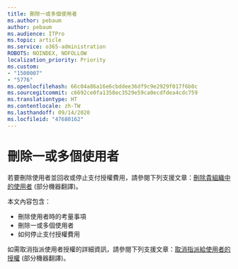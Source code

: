 ```yaml
---
title: 刪除一或多個使用者
ms.author: pebaum
author: pebaum
ms.audience: ITPro
ms.topic: article
ms.service: o365-administration
ROBOTS: NOINDEX, NOFOLLOW
localization_priority: Priority
ms.custom:
- "1500007"
- "5776"
ms.openlocfilehash: 66c04a86a16e6cbddee36df9c9e2929f017f6b0c
ms.sourcegitcommit: c6692ce0fa1358ec3529e59ca0ecdfdea4cdc759
ms.translationtype: HT
ms.contentlocale: zh-TW
ms.lasthandoff: 09/14/2020
ms.locfileid: "47680162"
---
```

# <a name="delete-one-or-more-users"></a>刪除一或多個使用者

若要刪除使用者並回收或停止支付授權費用，請參閱下列支援文章：[刪除貴組織中的使用者](https://docs.microsoft.com/microsoft-365/admin/add-users/delete-a-user?view=o365-worldwide) (部分機器翻譯)。

本文內容包含：

- 刪除使用者時的考量事項
- 刪除一或多個使用者
- 如何停止支付授權費用

如需取消指派使用者授權的詳細資訊，請參閱下列支援文章：[取消指派給使用者的授權](https://docs.microsoft.com/microsoft-365/admin/manage/remove-licenses-from-users?view=o365-worldwide) (部分機器翻譯)。